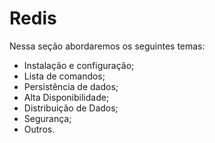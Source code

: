 # Redis
Nessa seção abordaremos os seguintes temas:

- Instalação e configuração;
- Lista de comandos;
- Persistência de dados;
- Alta Disponibilidade;
- Distribuição de Dados;
- Segurança;
- Outros.